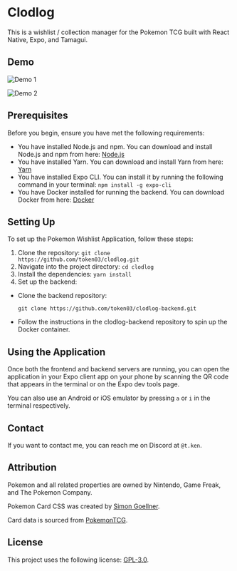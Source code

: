# Clodlog

This is a wishlist / collection manager for the Pokemon TCG built with React Native, Expo, and Tamagui.

## Demo

![Demo 1](/assets/images/demo1.gif)

![Demo 2](/assets/images/demo2.gif)

## Prerequisites

Before you begin, ensure you have met the following requirements:

- You have installed Node.js and npm. You can download and install Node.js and npm from here: [Node.js](https://nodejs.org/en/download/)
- You have installed Yarn. You can download and install Yarn from here: [Yarn](https://classic.yarnpkg.com/en/docs/install/#windows-stable)
- You have installed Expo CLI. You can install it by running the following command in your terminal: `npm install -g expo-cli`
- You have Docker installed for running the backend. You can download Docker from here: [Docker](https://www.docker.com/products/docker-desktop)

## Setting Up

To set up the Pokemon Wishlist Application, follow these steps:

1. Clone the repository: `git clone https://github.com/token03/clodlog.git`
2. Navigate into the project directory: `cd clodlog`
3. Install the dependencies: `yarn install`
4. Set up the backend:

- Clone the backend repository:
    ```
    git clone https://github.com/token03/clodlog-backend.git
    ```
- Follow the instructions in the clodlog-backend repository to spin up the Docker container.

## Using the Application

Once both the frontend and backend servers are running, you can open the application in your Expo client app on your phone by scanning the QR code that appears in the terminal or on the Expo dev tools page.

You can also use an Android or iOS emulator by pressing `a` or `i` in the terminal respectively.

## Contact

If you want to contact me, you can reach me on Discord at `@t.ken`.

## Attribution

Pokemon and all related properties are owned by Nintendo, Game Freak, and The Pokemon Company.

Pokemon Card CSS was created by [Simon Goellner](https://github.com/simeydotme/pokemon-cards-css).

Card data is sourced from [PokemonTCG](https://github.com/PokemonTCG/pokemon-tcg-data).

## License

This project uses the following license: [GPL-3.0](https://www.gnu.org/licenses/gpl-3.0.en.html).
